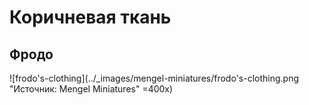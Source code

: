 # Коричневая ткань

## Фродо

![frodo's-clothing](../_images/mengel-miniatures/frodo's-clothing.png "Источник: Mengel Miniatures" =400x)